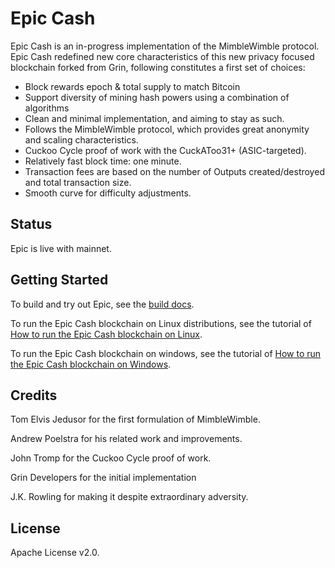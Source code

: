 # Epic Cash

Epic Cash is an in-progress implementation of the MimbleWimble protocol. Epic Cash redefined new core characteristics of this new privacy focused blockchain forked from Grin, following constitutes a first set of choices:

  * Block rewards epoch & total supply to match Bitcoin
  * Support diversity of mining hash powers using a combination of algorithms
  * Clean and minimal implementation, and aiming to stay as such.
  * Follows the MimbleWimble protocol, which provides great anonymity and scaling characteristics.
  * Cuckoo Cycle proof of work with the CuckAToo31+ (ASIC-targeted).
  * Relatively fast block time: one minute.
  * Transaction fees are based on the number of Outputs created/destroyed and total transaction size.
  * Smooth curve for difficulty adjustments.

## Status

Epic is live with mainnet.

## Getting Started

To build and try out Epic, see the [build docs](https://github.com/EpicCash/epic/blob/2.17/doc/build.md).

To run the Epic Cash blockchain on Linux distributions, see the tutorial of [How to run the Epic Cash blockchain on Linux](https://github.com/EpicCash/epic/blob/2.17/doc/running.org).

To run the Epic Cash blockchain on windows, see the tutorial of [How to run the Epic Cash blockchain on Windows](https://github.com/EpicCash/epic/blob/2.17/doc/windows.org).

## Credits

Tom Elvis Jedusor for the first formulation of MimbleWimble.

Andrew Poelstra for his related work and improvements.

John Tromp for the Cuckoo Cycle proof of work.

Grin Developers for the initial implementation

J.K. Rowling for making it despite extraordinary adversity.

## License

Apache License v2.0.
